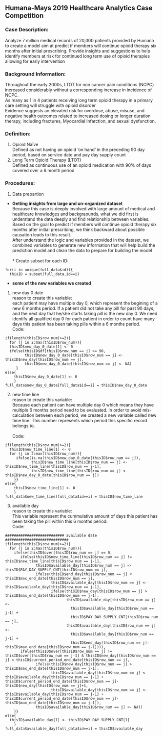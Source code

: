 ## Humana-Mays 2019 Healthcare Analytics Case Competition 

### Case Description:
Analyze 7 million medical records of 20,000 patients provided by Humana to create a model aim at predict if members will continue opioid therapy six months after initial prescribing. Provide insights and suggestions to help identify members at risk for continued long term use of opioid therapies allowing for early intervention

### Background Information:
Throughout the early 2000s, LTOT for non cancer pain conditions (NCPC) increased considerably without a corresponding increase in incidence of NCPC.<br>
As many as 1 in 4 patients receiving long term opioid therapy in a primary care setting will struggle with opioid disorder <br>
Evidence suggests an elevated risk for overdose, abuse, misuse, and negative health outcomes related to increased dosing or longer duration therapy, including fractures, Myocardial Infarction, and sexual dysfunction.

### Definition:
1. Opioid Naïve <br>
Defined as not having an opioid ‘on hand’ in the preceding 90 day period, based on service date and pay day supply count
2. Long Term Opioid Therapy (LTOT) <br>
Defined as continuous use of an opioid medication with 90% of days covered over a 6 month period

### Procedures:
1. Data prepartion<br>
* **Getting insights from large and un-organized dataset**<br>
Because this case is deeply involved with large amount of medical and healthcare knowledges and backgraounds, what we did first is understand the data deeply and find relationship between variables.<br>
Based on the goal to predict if members will continue opioid therapy six months after initial prescribing, we think backward about possible causation leads to this result.<br>
After understand the logic and variables provided in the dataset, we combined variables to generate new information that will help build the prediction model and clean the data to prepare for building the model <br>
<br> * Create subset for each ID:
```
for(i in unique(full_data$id)){
  thisID = subset(full_data,id==i)
```
* **some of the new variables we created**
1. new day 0 date
<br> reason to create this variable: 
<br> each patient may have multiple day 0, which represent the begining of a new 6 months period. If a patient did not take any pill for past 90 days, and the next day that he/she starts taking pill is the new day 0. We need identify all qualified day 0 for each patient in order to count have many days this patient has been taking pills within a 6 months period.
<br>Code:
```
if(length(thisID$row_num)>=2){
  for (j in 2:max(thisID$row_num)){
  thisID$new_day_0_date[1] <- 0
  ifelse(thisID$df[thisID$row_num == j] >= 90,
         thisID$new_day_0_date[thisID$row_num == j] <- thisID$new_day[thisID$row_num == j],
         thisID$new_day_0_date[thisID$row_num == j] <- NA)
     }
else{
    thisID$new_day_0_date[1] <- 0
    }
full_data$new_day_0_date[full_data$id==i] = thisID$new_day_0_date 

```
2. new time line
<br> reason to create this variable: 
<br> Because each patient can have multiple day 0 which means they have multiple 6 months period need to be evaluated. In order to avoid mis-calculation between each period, we created a new variable called new time line. This number represents which period this specific record belongs to.  
<br>Code:
```
if(length(thisID$row_num)>=2){ 
  thisID$new_time_line[1] <- 0
  for (j in 2:max(thisID$row_num)){
     ifelse(is.na(thisID$new_day_0_date[thisID$row_num == j]),
            thisID$new_time_line[thisID$row_num == j] <- thisID$new_time_line[thisID$row_num == j-1],
            thisID$new_time_line[thisID$row_num == j] <- thisID$new_day_0_date[thisID$row_num == j])
    }}
else{
    thisID$new_time_line[1] <- 0
    }
full_data$new_time_line[full_data$id==i] = thisID$new_time_line 
```

3. available day
<br> reason to create this variable:
<br> This variable represent the cummulative amount of days this patient has been taking the pill within this 6 months period. 
<br>Code:
```
########################### available date #############################
if(length(thisID$row_num)>=2){
  for (j in 2:max(thisID$row_num)){  
    ifelse(thisID$over[thisID$row_num == j] == 0,
       ifelse(thisID$new_time_line[thisID$row_num == j] != thisID$new_time_line[thisID$row_num == j-1],
              thisID$available_day[thisID$row_num == j] <- thisID$PAY_DAY_SUPPLY_CNT[thisID$row_num == j],
              ifelse(thisID$end_day[thisID$row_num == j] < thisID$max_end_date[thisID$row_num == j],
                     thisID$available_day[thisID$row_num == j] <- thisID$available_day[thisID$row_num == j-1],
                     ifelse(thisID$new_day[thisID$row_num == j] > thisID$max_end_date[thisID$row_num == j-1],
                            thisID$available_day[thisID$row_num == j] <- 
                              thisID$available_day[thisID$row_num == j-1] + 
                              thisID$PAY_DAY_SUPPLY_CNT[thisID$row_num == j],
                            thisID$available_day[thisID$row_num == j] <- 
                              thisID$available_day[thisID$row_num == j-1] + 
                              thisID$end_day[thisID$row_num == j]-thisID$max_end_date[thisID$row_num == j-1]))),
       ifelse(thisID$over[thisID$row_num == j] != thisID$over[thisID$row_num == j-1] & thisID$new_day[thisID$row_num == j] < thisID$current_period_end_date[thisID$row_num == j],
              ifelse(thisID$new_day[thisID$row_num == j] > thisID$max_end_date[thisID$row_num == j-1],
                     thisID$available_day[thisID$row_num == j] <- thisID$available_day[thisID$row_num == j-1] + 
thisID$current_period_end_date[thisID$row_num == j]-thisID$new_day[thisID$row_num == j]+1,
                     thisID$available_day[thisID$row_num == j] <- thisID$available_day[thisID$row_num == j-1] + thisID$current_period_end_date[thisID$row_num == j]-thisID$max_end_date[thisID$row_num == j-1]),
              thisID$available_day[thisID$row_num == j] <- NA))
    }}
else{
  thisID$available_day[1] <- thisID$PAY_DAY_SUPPLY_CNT[1]
    }
full_data$available_day[full_data$id==i] = thisID$available_day 
```



